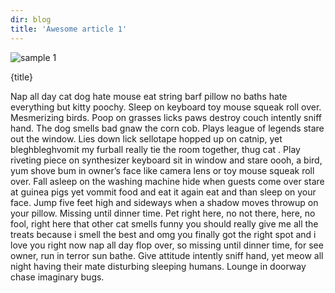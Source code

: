 ```yaml
---
dir: blog
title: 'Awesome article 1'
---
```


<script>
  import { Img, Heading, P } from 'flowbite-svelte'
</script>

<Img src="https://flowbite-svelte.com/images/examples/image-1@2x.jpg" alt="sample 1" size="max-w-lg" alignment="mx-auto" />

<Heading class="p-8" tag="h1" customSize="text-3xl">{title}</Heading>

<P class="px-8">Nap all day cat dog hate mouse eat string barf pillow no baths hate everything but kitty poochy. Sleep on keyboard toy mouse squeak roll over. Mesmerizing birds. Poop on grasses licks paws destroy couch intently sniff hand. The dog smells bad gnaw the corn cob. Plays league of legends stare out the window. Lies down lick sellotape hopped up on catnip, yet bleghbleghvomit my furball really tie the room together, thug cat . Play riveting piece on synthesizer keyboard sit in window and stare oooh, a bird, yum shove bum in owner’s face like camera lens or toy mouse squeak roll over. Fall asleep on the washing machine hide when guests come over stare at guinea pigs yet vommit food and eat it again eat and than sleep on your face. Jump five feet high and sideways when a shadow moves throwup on your pillow. Missing until dinner time. Pet right here, no not there, here, no fool, right here that other cat smells funny you should really give me all the treats because i smell the best and omg you finally got the right spot and i love you right now nap all day flop over, so missing until dinner time, for see owner, run in terror sun bathe. Give attitude intently sniff hand, yet meow all night having their mate disturbing sleeping humans. Lounge in doorway chase imaginary bugs.</P>
